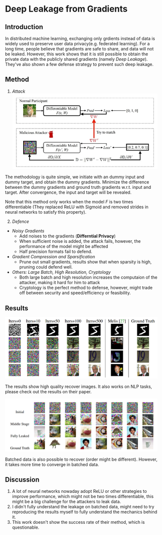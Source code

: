 # Deep Leakage from Gradients

## Introduction

In distributed machine learning, exchanging only grdients instead of data is widely used to preserve user data privacy(e.g. federated learning). For a long time, people believe that gradients are safe to share, and data will not be leaked. However, this work shows that it is still possible to obtain the private data with the publicly shared gradients (namely *Deep Leakage*). They've also shown a few defense strategy to prevent such deep leakage.

## Method

1. *Attack*
![](./figure/deep_leakage_from_gradients.png)

The methodology is quite simple, we initiate with an dummy input and dummy target, and obtain the dummy gradients. Minimize the difference between the dummy gradients and ground truth gradients w.r.t. input and target. After convergence, the input and target will be revealed.

Note that this method only works when the model $F$ is two times differentiable (They replaced ReLU with Sigmoid and removed strides in neural networks to satisfy this property).

2. *Defence*
- *Noisy Gradients*
    - Add noises to the gradients (**Differntial Privacy**)
    - When sufficient noise is added, the attack fails, however, the performance of the model might be affected
    - Half precision formats fail to defend.
- *Gradient Compression and Sparsification*
    - Prune out small gradients, results show that when sparsity is high, pruning could defend well.
- *Others: Large Batch, High Resolution, Cryptology*
    - Both large batch and high resolution increases the computaion of the attacker, making it hard for him to attack
    - Cryptology is the perfect method to defense, however, might trade off between security and speed/efficiency or feasibility.

## Results

![](./figure/deep_leakage_from_gradients_result_1.png)

The results show high quality recover images. It also works on NLP tasks, please check out the results on their paper.

![](./figure/deep_leakage_from_gradients_result_2.png)

Batched data is also possible to recover (order might be different). However, it takes more time to converge in batched data.

## Discussion

1. A lot of neural networks nowaday adopt ReLU or other strategies to improve performance, which might not be two times differentiable, this might be a big challenge for the attackers to leak data.
2. I didn't fully understand the leakage on batched data, might need to try reproducing the results myself to fully understand the mechanics behind it.
3. This work doesn't show the success rate of their method, which is questionable.
